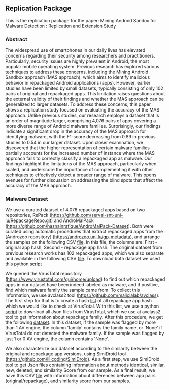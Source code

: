 ## Replication Package


This is the replication package for the paper: Mining Android Sandox for Malware Detection : Replication and Extension Study

### Abstract


The widespread use of smartphones in our daily lives has elevated concerns regarding their security among researchers and practitioners. Particularly, security issues are highly prevalent in Android, the most popular mobile operating system. Previous research has explored various techniques to address these concerns, including the Mining Android Sandbox approach (MAS approach), which aims to identify malicious behavior in repackaged Android applications (apps). However, earlier studies have been limited by small datasets, typically consisting of only 102 pairs of original and repackaged apps. This limitation raises questions about the external validity of their findings and whether the MAS approach can be generalized to larger datasets. To address these concerns, this paper shows a replication study focused on evaluating the accuracy of the MAS approach. Unlike previous studies, our research employs a dataset that is an order of magnitude larger, comprising 4,076 pairs of apps covering a more diverse range of Android malware families. Surprisingly, our findings indicate a significant drop in the accuracy of the MAS approach for identifying malware, with the F1-score decreasing from 0.89 in previous studies to 0.54 in our larger dataset. Upon closer examination, we discovered that the higher representation of certain malware families partially accounts for the increased number of instance where the MAS approach fails to correctly classify a repackaged app as malware. Our findings highlight the limitations of the MAS approach, particularly when scaled, and underscore the importance of complementing it with other techniques to effectively detect a broader range of malware. This opens avenues for further discussion on addressing the blind spots that affect the accuracy of the MAS approach.

### Malware Dataset

We use a curated dataset of 4,076 repackaged apps based on two repositories, RePack (https://github.com/serval-snt-uni-lu/RepackageRepo.git) and AndroMalPack (https://github.com/hasnainrafique/AndroMalPack-Dataset). Both were curated using automatic procedures that extract repackaged apps from the [Androzoo repository] (https://androzoo.uni.lu/gp-metadata), and arrange the samples on the following CSV [file](https://github.com/droidxp/paper-ecoop-results/blob/main/Samples.csv). In this file, the columns are: First - original app hash, Second - repackage app hash. The original dataset from previous research works has 102 repackaged apps, which we also separate and available in the following CSV [file](https://github.com/droidxp/paper-ecoop-results/blob/main/originalSamples.csv). To download both dataset we used this python [script](https://github.com/droidxp/paper-ecoop-results/blob/main/getApps.py)

We queried the VirusTotal repository (https://www.virustotal.com/gui/home/upload) to find out which repackaged apps in our dataset have been indeed labeled as malware, and if positive, find which malware family the sample came from. To collect this information, we use avclass2 tool (https://github.com/malicialab/avclass). The first step for that is to create a hash [list](https://github.com/droidxp/paper-ecoop-results/blob/main/listRepackagedHash.csv) of all repackage app hash which we would like to check at VirusTotal. With this list, we use a python [script](https://github.com/droidxp/paper-ecoop-results/blob/main/urltoFile.py) to download all Json files from VirusTotal, which we use at avclass2 tool to get information about repackage family. After this procedure, we get the following [dataset](https://github.com/droidxp/paper-ecoop-results/blob/main/avClassResultRepackaged.csv). In this dataset, if the sample was flagged by more than 1 AV engine, the column 'family' contains the family name, or 'None' if VirusTotal do not detected the malware family. If the sample was flagged by just 1 or 0 AV engine, the column contains 'None'.

We also characterize our dataset according to the similarity between the original and repackage app versions, using SimiDroid tool (https://github.com/lilicoding/SimiDroid). As a first step, we use SimiDroid tool to get Json files containing information about methods identical, similar, new, deleted, and similarity Score from our sample. As a final result, we have this CSV [file](https://github.com/droidxp/paper-ecoop-results/blob/main/summarySimiDroid.csv) with information about differences between app pairs (original/repackage), and similarity score from our samples.


